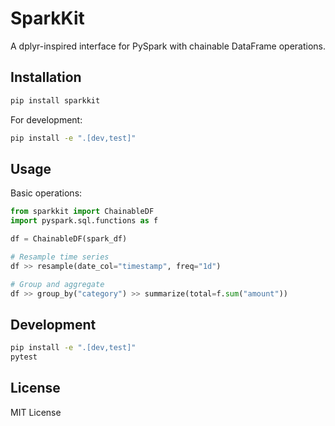 # SparkKit

A dplyr-inspired interface for PySpark with chainable DataFrame operations.

## Installation

```bash
pip install sparkkit
```

For development:

```bash
pip install -e ".[dev,test]"
```

## Usage

Basic operations:

```python
from sparkkit import ChainableDF
import pyspark.sql.functions as f

df = ChainableDF(spark_df)

# Resample time series
df >> resample(date_col="timestamp", freq="1d")

# Group and aggregate
df >> group_by("category") >> summarize(total=f.sum("amount"))
```

## Development

```bash
pip install -e ".[dev,test]"
pytest
```

## License

MIT License
